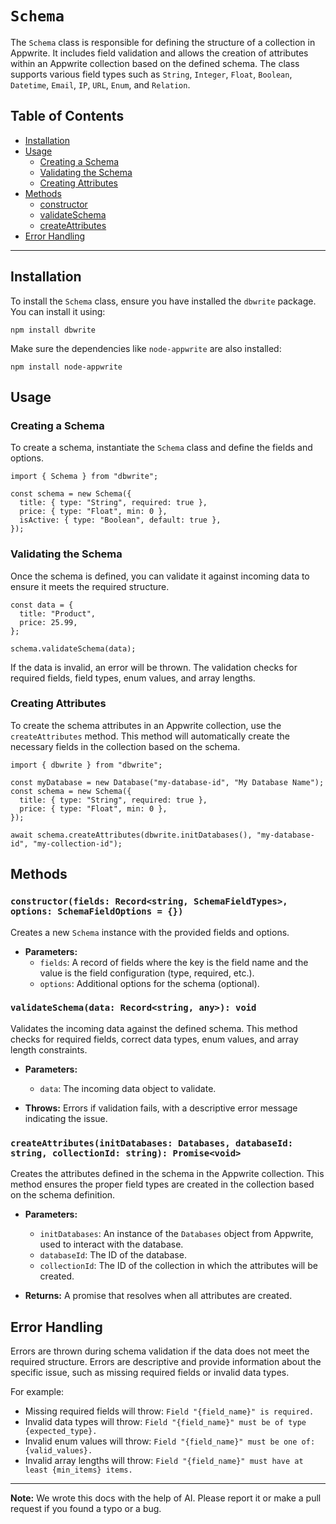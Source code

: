 # `Schema`

The `Schema` class is responsible for defining the structure of a collection in Appwrite. It includes field validation and allows the creation of attributes within an Appwrite collection based on the defined schema. The class supports various field types such as `String`, `Integer`, `Float`, `Boolean`, `Datetime`, `Email`, `IP`, `URL`, `Enum`, and `Relation`.

## Table of Contents

- [Installation](#installation)
- [Usage](#usage)
  - [Creating a Schema](#creating-a-schema)
  - [Validating the Schema](#validating-the-schema)
  - [Creating Attributes](#creating-attributes)
- [Methods](#methods)
  - [constructor](#constructor)
  - [validateSchema](#validateschema)
  - [createAttributes](#createattributes)
- [Error Handling](#error-handling)

---

## Installation

To install the `Schema` class, ensure you have installed the `dbwrite` package. You can install it using:

```
npm install dbwrite
```

Make sure the dependencies like `node-appwrite` are also installed:

```
npm install node-appwrite
```

## Usage

### Creating a Schema

To create a schema, instantiate the `Schema` class and define the fields and options.

```
import { Schema } from "dbwrite";

const schema = new Schema({
  title: { type: "String", required: true },
  price: { type: "Float", min: 0 },
  isActive: { type: "Boolean", default: true },
});
```

### Validating the Schema

Once the schema is defined, you can validate it against incoming data to ensure it meets the required structure.

```
const data = {
  title: "Product",
  price: 25.99,
};

schema.validateSchema(data);
```

If the data is invalid, an error will be thrown. The validation checks for required fields, field types, enum values, and array lengths.

### Creating Attributes

To create the schema attributes in an Appwrite collection, use the `createAttributes` method. This method will automatically create the necessary fields in the collection based on the schema.

```
import { dbwrite } from "dbwrite";

const myDatabase = new Database("my-database-id", "My Database Name");
const schema = new Schema({
  title: { type: "String", required: true },
  price: { type: "Float", min: 0 },
});

await schema.createAttributes(dbwrite.initDatabases(), "my-database-id", "my-collection-id");
```

## Methods

### `constructor(fields: Record<string, SchemaFieldTypes>, options: SchemaFieldOptions = {})`

Creates a new `Schema` instance with the provided fields and options.

- **Parameters:**
  - `fields`: A record of fields where the key is the field name and the value is the field configuration (type, required, etc.).
  - `options`: Additional options for the schema (optional).

### `validateSchema(data: Record<string, any>): void`

Validates the incoming data against the defined schema. This method checks for required fields, correct data types, enum values, and array length constraints.

- **Parameters:**

  - `data`: The incoming data object to validate.

- **Throws:** Errors if validation fails, with a descriptive error message indicating the issue.

### `createAttributes(initDatabases: Databases, databaseId: string, collectionId: string): Promise<void>`

Creates the attributes defined in the schema in the Appwrite collection. This method ensures the proper field types are created in the collection based on the schema definition.

- **Parameters:**

  - `initDatabases`: An instance of the `Databases` object from Appwrite, used to interact with the database.
  - `databaseId`: The ID of the database.
  - `collectionId`: The ID of the collection in which the attributes will be created.

- **Returns:** A promise that resolves when all attributes are created.

## Error Handling

Errors are thrown during schema validation if the data does not meet the required structure. Errors are descriptive and provide information about the specific issue, such as missing required fields or invalid data types.

For example:

- Missing required fields will throw: `Field "{field_name}" is required.`
- Invalid data types will throw: `Field "{field_name}" must be of type {expected_type}.`
- Invalid enum values will throw: `Field "{field_name}" must be one of: {valid_values}.`
- Invalid array lengths will throw: `Field "{field_name}" must have at least {min_items} items.`

---

**Note:** We wrote this docs with the help of AI. Please report it or make a pull request if you found a typo or a bug.
